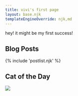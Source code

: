 ```yaml
---
title: vivi's first page
layout: base.njk
templateEngineOverride: njk,md
---
```

hey! it might be my first success!

## Blog Posts

{% include 'postlist.njk' %}

## Cat of the Day
<img src="{{catpic}}" />